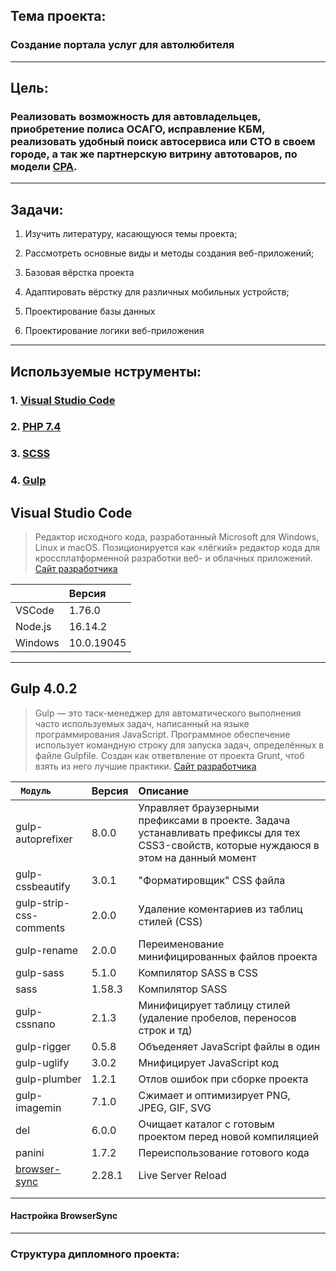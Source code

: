 ## **Тема проекта**: 
### Создание портала услуг для автолюбителя 
---
## **Цель**:  
### Реализовать возможность для автовладельцев, приобретение полиса ОСАГО, исправление КБМ, реализовать удобный поиск автосервиса или СТО в своем городе, а так же партнерскую витрину автотоваров, по модели [CPA](https://ru.wikipedia.org/wiki/Cost_Per_Action "Cost Per Action (CPA) (с англ. — «цена за действие») — модель оплаты интернет-рекламы, при которой оплачиваются только определённые действия пользователей на сайте рекламодателя"). 
--- 

## **Задачи**:   

1. Изучить литературу, касающуюся темы проекта;    

2. Рассмотреть основные виды и методы создания веб-приложений; 

3. Базовая вёрстка проекта

4. Адаптировать вёрстку для различных мобильных устройств;

5. Проектирование базы данных

6. Проектирование логики веб-приложения
---


## **Используемые нструменты**: 
 
  
###  1. [Visual Studio Code](#vscode)
###  2. [PHP 7.4](#php)
###  3. [SCSS](#scss)
###  4. [Gulp](#gulp)





<a id="vscode"></a>
## Visual Studio Code
>Редактор исходного кода, разработанный Microsoft для Windows, Linux и macOS. Позиционируется как «лёгкий» редактор кода для кроссплатформенной разработки веб- и облачных приложений.   [Сайт разработчика](#https://code.visualstudio.com/download) 

<code>      | Версия |
:-------- |:-----| 
VSCode  | 1.76.0  | 
Node.js     | 16.14.2    | 
Windows      | 10.0.19045    | 
</code>

***

<a id="gulp"></a>
## Gulp  4.0.2
>Gulp — это таск-менеджер для автоматического выполнения часто используемых задач, написанный на языке программирования JavaScript. Программное обеспечение использует командную строку для запуска задач, определённых в файле Gulpfile. Создан как ответвление от проекта Grunt, чтоб взять из него лучшие практики.   [Сайт разработчика](#https://gulpjs.com/docs/en/getting-started/quick-start/) 

<code>    Модуль  | Версия | Описание
:-------- |:-----| :-----|
gulp-autoprefixer  | 8.0.0  | Управляет браузерными префиксами в проекте. Задача устанавливать префиксы для тех CSS3-свойств, которые нуждаюся в этом на данный момент 
gulp-cssbeautify     | 3.0.1    | "Форматировщик" CSS файла
gulp-strip-css-comments      | 2.0.0    | Удаление коментариев из таблиц стилей (CSS)
gulp-rename|2.0.0 | Переименование минифицированных файлов проекта
gulp-sass|5.1.0| Компилятор SASS в CSS
sass|1.58.3| Компилятор SASS
gulp-cssnano|2.1.3| Минифицирует таблицу стилей (удаление пробелов, переносов строк и тд)
gulp-rigger|0.5.8| Объеденяет JavaScript файлы в один
gulp-uglify|3.0.2| Мнифицирует JavaScript код
gulp-plumber|1.2.1| Отлов ошибок при сборке проекта
gulp-imagemin|7.1.0| Сжимает и оптимизирует PNG, JPEG, GIF, SVG
del|6.0.0| Очищает каталог с готовым проектом перед новой компиляцией
panini|1.7.2| Переиспользование готового кода 
[browser-sync](#browsersync) |2.28.1| Live Server Reload
||
||

</code>



<a id="browsersync"></a> 

#### Настройка BrowserSync 


****
### **Структура дипломного проекта**:  







